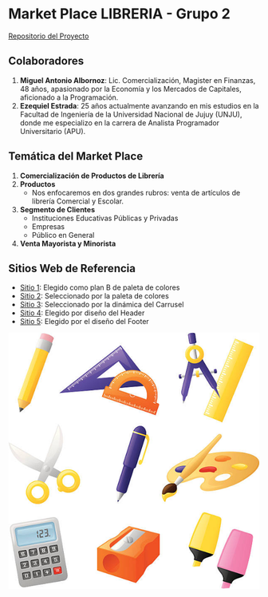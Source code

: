 # Market Place LIBRERIA - Grupo 2

[Repositorio del Proyecto](https://github.com/choqooz/grupo_2_libreria)

## Colaboradores

1. **Miguel Antonio Albornoz**: Lic. Comercialización, Magister en Finanzas, 48 años, apasionado por la Economía y los Mercados de Capitales, aficionado a la Programación.
2. **Ezequiel Estrada**: 25 años actualmente avanzando en mis estudios en la Facultad de Ingeniería de la Universidad Nacional de Jujuy (UNJU), donde me especializo en la carrera de Analista Programador Universitario (APU).

## Temática del Market Place

1. **Comercialización de Productos de Librería**
2. **Productos**
   - Nos enfocaremos en dos grandes rubros: venta de artículos de librería Comercial y Escolar.
3. **Segmento de Clientes**
   - Instituciones Educativas Públicas y Privadas
   - Empresas
   - Público en General
4. **Venta Mayorista y Minorista**

## Sitios Web de Referencia

- [Sitio 1](https://www.libreriaslevalle.com/): Elegido como plan B de paleta de colores
- [Sitio 2](https://www.laeditorial.com.ar/): Seleccionado por la paleta de colores
- [Sitio 3](https://www.zara.com/ar/): Seleccionado por la dinámica del Carrusel
- [Sitio 4](https://librerialasflores.com.ar/): Elegido por diseño del Header
- [Sitio 5](https://libreriathesis.com.ar/): Elegido por el diseño del Footer

![Preview](image.png)
